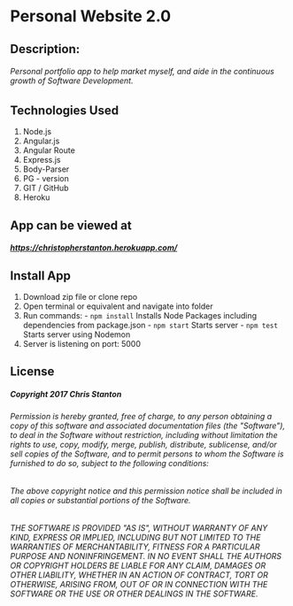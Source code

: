 
# Personal Website 2.0


## Description:
###### Personal portfolio app to help market myself, and aide in the continuous growth of Software Development.


## Technologies Used
  1. Node.js
  2. Angular.js
  3. Angular Route
  4. Express.js
  5. Body-Parser
  6. PG - version
  7. GIT / GitHub
  8. Heroku


## App can be viewed at
##### https://christopherstanton.herokuapp.com/


## Install App
  1. Download zip file or clone repo
  2. Open terminal or equivalent and navigate into folder
  3. Run commands:
    - ``` npm install ``` Installs Node Packages including dependencies from package.json
    - ``` npm start ``` Starts server
    - ``` npm test ``` Starts server using Nodemon
  4. Server is listening on port: 5000


## License
##### Copyright 2017 Chris Stanton

###### Permission is hereby granted, free of charge, to any person obtaining a copy of this software and associated documentation files (the "Software"), to deal in the Software without restriction, including without limitation the rights to use, copy, modify, merge, publish, distribute, sublicense, and/or sell copies of the Software, and to permit persons to whom the Software is furnished to do so, subject to the following conditions:

###### The above copyright notice and this permission notice shall be included in all copies or substantial portions of the Software.

###### THE SOFTWARE IS PROVIDED "AS IS", WITHOUT WARRANTY OF ANY KIND, EXPRESS OR IMPLIED, INCLUDING BUT NOT LIMITED TO THE WARRANTIES OF MERCHANTABILITY, FITNESS FOR A PARTICULAR PURPOSE AND NONINFRINGEMENT. IN NO EVENT SHALL THE AUTHORS OR COPYRIGHT HOLDERS BE LIABLE FOR ANY CLAIM, DAMAGES OR OTHER LIABILITY, WHETHER IN AN ACTION OF CONTRACT, TORT OR OTHERWISE, ARISING FROM, OUT OF OR IN CONNECTION WITH THE SOFTWARE OR THE USE OR OTHER DEALINGS IN THE SOFTWARE.
